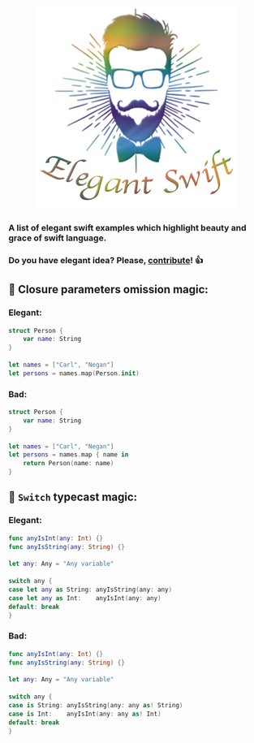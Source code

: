 <p align="center">
  <img src="logo.png" alt="Elegant swift"/>
</p>

### A list of elegant swift examples which highlight beauty and grace of swift language.
### Do you have elegant idea? Please, [contribute](https://github.com/Otbivnoe/Elegant-Swift/pulls)! :+1:


## :tada: Closure parameters omission magic: 

### Elegant:

``` swift
struct Person {
    var name: String
}

let names = ["Carl", "Negan"]
let persons = names.map(Person.init)
```

### Bad:

``` swift 
struct Person {
    var name: String
}

let names = ["Carl", "Negan"]
let persons = names.map { name in
    return Person(name: name)
}
```

## :tada: `Switch` typecast magic:

### Elegant:

``` swift
func anyIsInt(any: Int) {}
func anyIsString(any: String) {}

let any: Any = "Any variable"

switch any {
case let any as String: anyIsString(any: any)
case let any as Int:    anyIsInt(any: any)
default: break
}
```

### Bad:

``` swift 
func anyIsInt(any: Int) {}
func anyIsString(any: String) {}

let any: Any = "Any variable"

switch any {
case is String: anyIsString(any: any as! String)
case is Int:    anyIsInt(any: any as! Int)
default: break
}
```
